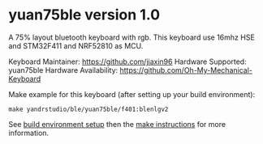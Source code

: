 yuan75ble version 1.0
===

A 75% layout bluetooth keyboard with rgb.
This keyboard use 16mhz HSE and STM32F411 and NRF52810 as MCU.

Keyboard Maintainer: https://github.com/jiaxin96
Hardware Supported: yuan75ble
Hardware Availability: https://github.com/Oh-My-Mechanical-Keyboard 

Make example for this keyboard (after setting up your build environment):

    make yandrstudio/ble/yuan75ble/f401:blenlgv2

See [build environment setup](https://docs.qmk.fm/#/getting_started_build_tools) then the [make instructions](https://docs.qmk.fm/#/getting_started_make_guide) for more information.

